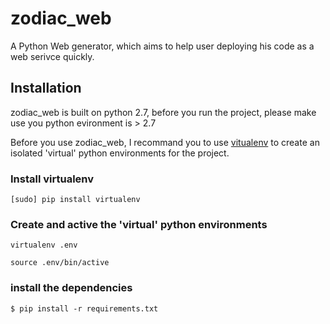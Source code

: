 # zodiac_web
A Python Web generator, which aims to help user deploying his code as a web serivce quickly.

## Installation

zodiac_web is built on python 2.7, before you run the project, please make use you python evironment is > 2.7

Before you use zodiac_web, I recommand you to use [vitualenv](https://virtualenv.pypa.io/en/stable/) to  create an isolated 'virtual' python environments for the project.

### Install virtualenv

```
[sudo] pip install virtualenv
```

### Create and active the 'virtual' python environments

```
virtualenv .env
```

```
source .env/bin/active
```

### install the dependencies

```
$ pip install -r requirements.txt
```
